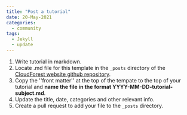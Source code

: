 ```yaml
---
title: "Post a tutorial"
date: 20-May-2021
categories:
  - community
tags:
  - Jekyll
  - update
---
```


1. Write tutorial in markdown.
2. Locate .md file for this template in the `_posts` directory of the [CloudForest website github repository](https://github.com/TreeScaper/TreeScaper.github.io).
3. Copy the ''front matter'' at the top of the tempate to the top of your tutorial and **name the file in the format YYYY-MM-DD-tutorial-subject.md**.
4. Update the title, date, categories and other relevant info.
5. Create a pull request to add your file to the `_posts` directory.
